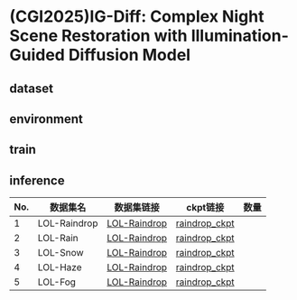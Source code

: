 # (CGI2025)IG-Diff: Complex Night Scene Restoration with Illumination-Guided Diffusion Model

## dataset


## environment


## train


## inference

|No.| 数据集名 | 数据集链接 | ckpt链接 | 数量 | 
|---------|---------|---------|---------|---------|
|1|LOL-Raindrop|[LOL-Raindrop]()|[raindrop_ckpt](https://pan.baidu.com/s/1_s5BkrNjmDOLm_i0Pex0VA?pwd=8A4v)||
|2|LOL-Rain|[LOL-Raindrop]()|[raindrop_ckpt](https://pan.baidu.com/s/1_s5BkrNjmDOLm_i0Pex0VA?pwd=8A4v)||
|3|LOL-Snow|[LOL-Raindrop]()|[raindrop_ckpt](https://pan.baidu.com/s/1_s5BkrNjmDOLm_i0Pex0VA?pwd=8A4v)||
|4|LOL-Haze|[LOL-Raindrop]()|[raindrop_ckpt](https://pan.baidu.com/s/1_s5BkrNjmDOLm_i0Pex0VA?pwd=8A4v)||
|5|LOL-Fog|[LOL-Raindrop]()|[raindrop_ckpt](https://pan.baidu.com/s/1_s5BkrNjmDOLm_i0Pex0VA?pwd=8A4v)||
